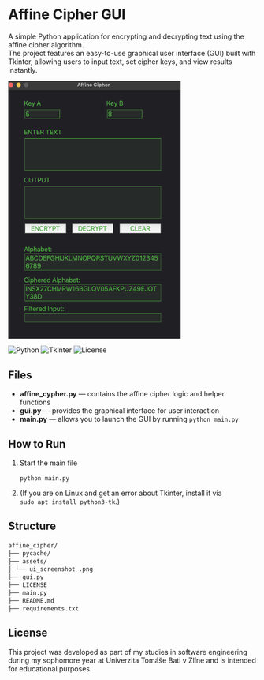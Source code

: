 # Affine Cipher GUI

A simple Python application for encrypting and decrypting text using the affine cipher algorithm.  
The project features an easy-to-use graphical user interface (GUI) built with Tkinter, allowing users to input text, set cipher keys, and view results instantly.

<img src="assets/ui_screenshot.png" width="350" align="center">

![Python](https://img.shields.io/badge/Python-3.8+-blue.svg)
![Tkinter](https://img.shields.io/badge/Tkinter-8.6+-green.svg)
![License](https://img.shields.io/badge/license-MIT-blue.svg)

## Files

- **affine_cypher.py** — contains the affine cipher logic and helper functions
- **gui.py** — provides the graphical interface for user interaction
- **main.py** — allows you to launch the GUI by running `python main.py`

## How to Run
1. Start the main file
   ```
   python main.py
   ```
3. (If you are on Linux and get an error about Tkinter, install it via  
   `sudo apt install python3-tk`.)

## Structure
```
affine_cipher/
├── pycache/
├── assets/
│ └── ui_screenshot .png
├── gui.py
├── LICENSE
├── main.py
├── README.md
├── requirements.txt
```


## License

This project was developed as part of my studies in software engineering during my sophomore year at Univerzita Tomáše Bati v Zlíne and is intended for educational purposes.